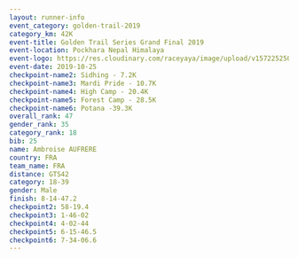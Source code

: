 ```yaml
---
layout: runner-info 
event_category: golden-trail-2019 
category_km: 42K 
event-title: Golden Trail Series Grand Final 2019 
event-location: Pockhara Nepal Himalaya 
event-logo: https://res.cloudinary.com/raceyaya/image/upload/v1572252502/logo/goldentrail-2019_k6n0ge.jpg 
event-date: 2019-10-25 
checkpoint-name2: Sidhing - 7.2K 
checkpoint-name3: Mardi Pride - 10.7K 
checkpoint-name4: High Camp - 20.4K 
checkpoint-name5: Forest Camp - 28.5K 
checkpoint-name6: Potana -39.3K 
overall_rank: 47
gender_rank: 35
category_rank: 18
bib: 25
name: Ambroise AUFRERE
country: FRA
team_name: FRA
distance: GTS42
category: 18-39
gender: Male
finish: 8-14-47.2
checkpoint2: 58-19.4
checkpoint3: 1-46-02
checkpoint4: 4-02-44
checkpoint5: 6-15-46.5
checkpoint6: 7-34-06.6
---
```

